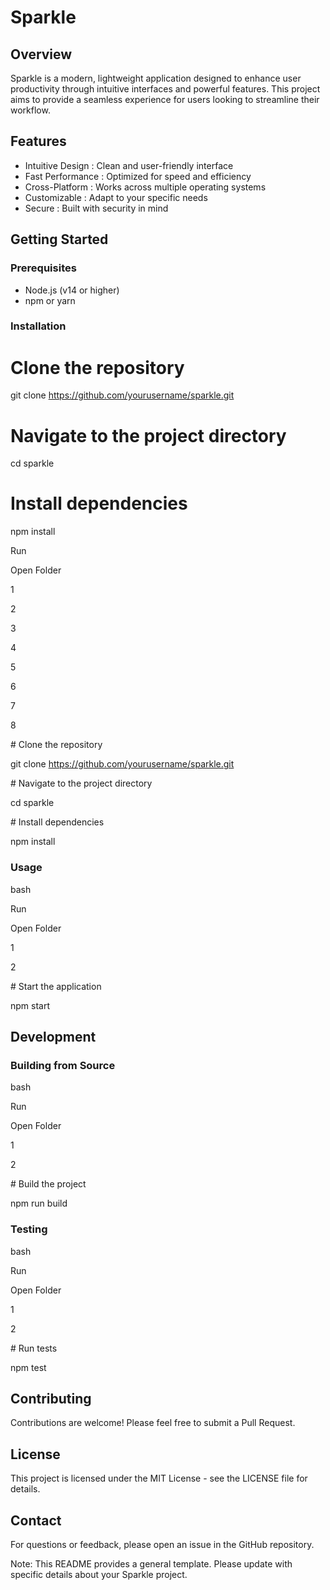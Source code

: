 # Sparkle

## Overview
Sparkle is a modern, lightweight application designed to enhance user productivity through intuitive interfaces and powerful features. This project aims to provide a seamless experience for users looking to streamline their workflow.

## Features
- Intuitive Design : Clean and user-friendly interface
- Fast Performance : Optimized for speed and efficiency
- Cross-Platform : Works across multiple operating systems
- Customizable : Adapt to your specific needs
- Secure : Built with security in mind
## Getting Started
### Prerequisites
- Node.js (v14 or higher)
- npm or yarn
### Installation

# Clone the repository
git clone https://github.com/yourusername/sparkle.git

# Navigate to the project directory
cd sparkle

# Install dependencies
npm install




Run

Open Folder

1

2

3

4

5

6

7

8

# Clone the repository

git clone https://github.com/yourusername/sparkle.git

# Navigate to the project directory

cd sparkle

# Install dependencies

npm install

### Usage
bash

Run

Open Folder

1

2

# Start the application

npm start

## Development
### Building from Source
bash

Run

Open Folder

1

2

# Build the project

npm run build

### Testing
bash

Run

Open Folder

1

2

# Run tests

npm test

## Contributing
Contributions are welcome! Please feel free to submit a Pull Request.

## License
This project is licensed under the MIT License - see the LICENSE file for details.

## Contact
For questions or feedback, please open an issue in the GitHub repository.

Note: This README provides a general template. Please update with specific details about your Sparkle project.